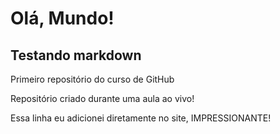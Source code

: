# Olá, Mundo!
## Testando markdown
 Primeiro repositório do curso de GitHub

 Repositório criado durante uma aula ao vivo!
 
 Essa linha eu adicionei diretamente no site, IMPRESSIONANTE!
